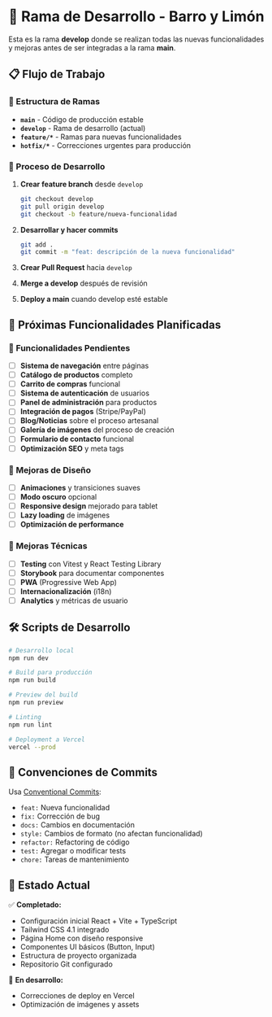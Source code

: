 # 🚀 Rama de Desarrollo - Barro y Limón

Esta es la rama **develop** donde se realizan todas las nuevas funcionalidades y mejoras antes de ser integradas a la rama **main**.

## 📋 Flujo de Trabajo

### 🌿 Estructura de Ramas
- **`main`** - Código de producción estable
- **`develop`** - Rama de desarrollo (actual)
- **`feature/*`** - Ramas para nuevas funcionalidades
- **`hotfix/*`** - Correcciones urgentes para producción

### 🔄 Proceso de Desarrollo
1. **Crear feature branch** desde `develop`
   ```bash
   git checkout develop
   git pull origin develop
   git checkout -b feature/nueva-funcionalidad
   ```

2. **Desarrollar y hacer commits**
   ```bash
   git add .
   git commit -m "feat: descripción de la nueva funcionalidad"
   ```

3. **Crear Pull Request** hacia `develop`
4. **Merge a develop** después de revisión
5. **Deploy a main** cuando develop esté estable

## 🎯 Próximas Funcionalidades Planificadas

### 📱 Funcionalidades Pendientes
- [ ] **Sistema de navegación** entre páginas
- [ ] **Catálogo de productos** completo
- [ ] **Carrito de compras** funcional
- [ ] **Sistema de autenticación** de usuarios
- [ ] **Panel de administración** para productos
- [ ] **Integración de pagos** (Stripe/PayPal)
- [ ] **Blog/Noticias** sobre el proceso artesanal
- [ ] **Galería de imágenes** del proceso de creación
- [ ] **Formulario de contacto** funcional
- [ ] **Optimización SEO** y meta tags

### 🎨 Mejoras de Diseño
- [ ] **Animaciones** y transiciones suaves
- [ ] **Modo oscuro** opcional
- [ ] **Responsive design** mejorado para tablet
- [ ] **Lazy loading** de imágenes
- [ ] **Optimización de performance**

### 🔧 Mejoras Técnicas
- [ ] **Testing** con Vitest y React Testing Library
- [ ] **Storybook** para documentar componentes
- [ ] **PWA** (Progressive Web App)
- [ ] **Internacionalización** (i18n)
- [ ] **Analytics** y métricas de usuario

## 🛠️ Scripts de Desarrollo

```bash
# Desarrollo local
npm run dev

# Build para producción
npm run build

# Preview del build
npm run preview

# Linting
npm run lint

# Deployment a Vercel
vercel --prod
```

## 📝 Convenciones de Commits

Usa [Conventional Commits](https://www.conventionalcommits.org/):

- `feat:` Nueva funcionalidad
- `fix:` Corrección de bug
- `docs:` Cambios en documentación
- `style:` Cambios de formato (no afectan funcionalidad)
- `refactor:` Refactoring de código
- `test:` Agregar o modificar tests
- `chore:` Tareas de mantenimiento

## 🌟 Estado Actual

✅ **Completado:**
- Configuración inicial React + Vite + TypeScript
- Tailwind CSS 4.1 integrado
- Página Home con diseño responsive
- Componentes UI básicos (Button, Input)
- Estructura de proyecto organizada
- Repositorio Git configurado

🔄 **En desarrollo:**
- Correcciones de deploy en Vercel
- Optimización de imágenes y assets
